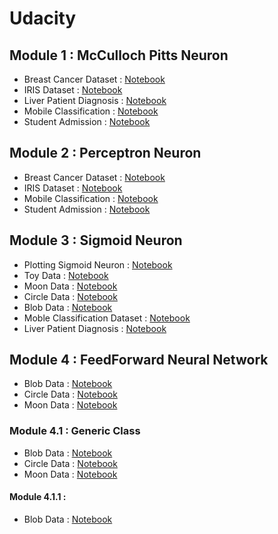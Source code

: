 # Udacity
## Module 1 :  McCulloch Pitts Neuron
* Breast Cancer Dataset : [Notebook](https://github.com/anubhavgupta1/Udacity/blob/main/McCulloch%20Pitts%20Neuron/Breast%20Cancer/BreastCancer.ipynb)
* IRIS Dataset : [Notebook](https://github.com/anubhavgupta1/Udacity/blob/main/McCulloch%20Pitts%20Neuron/Iris/IrisDataset.ipynb)
* Liver Patient Diagnosis : [Notebook](https://github.com/anubhavgupta1/Udacity/blob/main/McCulloch%20Pitts%20Neuron/Liver%20Patient%20Diagnosis/LiverPatientDiagnosis.ipynb)
* Mobile Classification : [Notebook](https://github.com/anubhavgupta1/Udacity/blob/main/McCulloch%20Pitts%20Neuron/Mobile%20Classification/MobileClassification.ipynb)
* Student Admission : [Notebook](https://github.com/anubhavgupta1/Udacity/blob/main/McCulloch%20Pitts%20Neuron/Student%20Admission/StudentAdmission.ipynb)

## Module 2 :  Perceptron Neuron
* Breast Cancer Dataset : [Notebook](https://github.com/anubhavgupta1/Udacity/blob/main/Perceptron/Breast%20Cancer/BreastCancer.ipynb)
* IRIS Dataset : [Notebook](https://github.com/anubhavgupta1/Udacity/blob/main/Perceptron/Iris/IrisDataset.ipynb)
* Mobile Classification : [Notebook](https://github.com/anubhavgupta1/Udacity/blob/main/Perceptron/Mobile%20Classification/MobileClassification.ipynb)
* Student Admission : [Notebook](https://github.com/anubhavgupta1/Udacity/blob/main/Perceptron/Student%20Admission/StudentAdmission.ipynb)

## Module 3 :  Sigmoid Neuron
* Plotting Sigmoid Neuron : [Notebook](https://github.com/anubhavgupta1/Udacity/blob/main/Sigmoid%20Neuron/1.Plotting_Sigmoid_Neuron.ipynb)
* Toy Data : [Notebook](https://github.com/anubhavgupta1/Udacity/blob/main/Sigmoid%20Neuron/Toy%20Data/ToyData.ipynb)
* Moon Data : [Notebook](https://github.com/anubhavgupta1/Udacity/blob/main/Sigmoid%20Neuron/Moon%20Data/MoonData.ipynb)
* Circle Data : [Notebook](https://github.com/anubhavgupta1/Udacity/blob/main/Sigmoid%20Neuron/Circle%20Data/CircleData.ipynb)
* Blob Data : [Notebook](https://github.com/anubhavgupta1/Udacity/blob/main/Sigmoid%20Neuron/Blob%20Data/BlobData.ipynb)
* Moble Classification Dataset : [Notebook](https://github.com/anubhavgupta1/Udacity/blob/main/Sigmoid%20Neuron/Mobile%20Classification/MobileClassification.ipynb)
* Liver Patient Diagnosis : [Notebook](https://github.com/anubhavgupta1/Udacity/blob/main/Sigmoid%20Neuron/Liver%20Patient%20Diagnosis/LiverPatientDiagnosis.ipynb)

## Module 4 : FeedForward Neural Network
* Blob Data : [Notebook](https://github.com/anubhavgupta1/Udacity/blob/main/FeedForward%20Neural%20Network/Blob%20Data/BlobData.ipynb)
* Circle Data : [Notebook](https://github.com/anubhavgupta1/Udacity/blob/main/FeedForward%20Neural%20Network/Circle%20Data/CircleData.ipynb)
* Moon Data : [Notebook](https://github.com/anubhavgupta1/Udacity/blob/main/FeedForward%20Neural%20Network/Moon%20Data/MoonData.ipynb)
### Module 4.1 : Generic Class
* Blob Data : [Notebook](https://github.com/anubhavgupta1/Udacity/blob/main/FeedForward%20Neural%20Network/Generic%20Class/Blob%20Data/BlobData.ipynb)
* Circle Data : [Notebook](https://github.com/anubhavgupta1/Udacity/blob/main/FeedForward%20Neural%20Network/Generic%20Class/Circle%20Data/CircleData.ipynb)
* Moon Data : [Notebook](https://github.com/anubhavgupta1/Udacity/blob/main/FeedForward%20Neural%20Network/Generic%20Class/Moon%20Data/MoonData.ipynb)
#### Module 4.1.1 : 
* Blob Data : [Notebook](https://github.com/anubhavgupta1/Udacity/blob/main/FeedForward%20Neural%20Network/Generic%20Class/Multi%20Class%20Classification/Blob%20Data/BlobData.ipynb)
